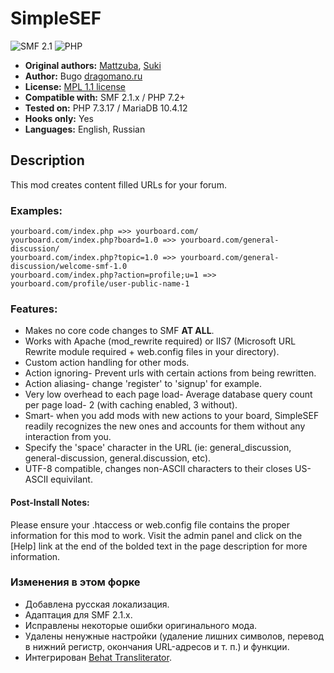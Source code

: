 # SimpleSEF
![SMF 2.1](https://img.shields.io/badge/SMF-2.1-ed6033.svg?style=flat)
![PHP](https://img.shields.io/badge/PHP-^7.2-blue.svg?style=flat)

* **Original authors:** [Mattzuba](https://bitbucket.org/mattzuba/simplesef), [Suki](https://github.com/MissAllSunday/SimpleSEF)
* **Author:** Bugo [dragomano.ru](https://dragomano.ru/translations/simplesef)
* **License:** [MPL 1.1 license](https://www.mozilla.org/en-US/MPL/1.1/)
* **Compatible with:** SMF 2.1.x / PHP 7.2+
* **Tested on:** PHP 7.3.17 / MariaDB 10.4.12
* **Hooks only:** Yes
* **Languages:** English, Russian

## Description
This mod creates content filled URLs for your forum.

### Examples:

```
yourboard.com/index.php =>> yourboard.com/
yourboard.com/index.php?board=1.0 =>> yourboard.com/general-discussion/
yourboard.com/index.php?topic=1.0 =>> yourboard.com/general-discussion/welcome-smf-1.0
yourboard.com/index.php?action=profile;u=1 =>> yourboard.com/profile/user-public-name-1
```

### Features:
* Makes no core code changes to SMF **AT ALL**.
* Works with Apache (mod_rewrite required) or IIS7 (Microsoft URL Rewrite module required + web.config files in your directory).
* Custom action handling for other mods.
* Action ignoring- Prevent urls with certain actions from being rewritten.
* Action aliasing- change 'register' to 'signup' for example.
* Very low overhead to each page load- Average database query count per page load- 2 (with caching enabled, 3 without).
* Smart- when you add mods with new actions to your board, SimpleSEF readily recognizes the new ones and accounts for them without any interaction from you.
* Specify the 'space' character in the URL (ie: general_discussion, general-discussion, general.discussion, etc).
* UTF-8 compatible, changes non-ASCII characters to their closes US-ASCII equivilant.

#### Post-Install Notes:
Please ensure your .htaccess or web.config file contains the proper information for this mod to work.  Visit the admin panel and click on the [Help] link at the end of the bolded text in the page description for more information.

### Изменения в этом форке
* Добавлена русская локализация.
* Адаптация для SMF 2.1.x.
* Исправлены некоторые ошибки оригинального мода.
* Удалены ненужные настройки (удаление лишних символов, перевод в нижний регистр, окончания URL-адресов и т. п.) и функции.
* Интегрирован [Behat Transliterator](https://github.com/Behat/Transliterator).